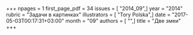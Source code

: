 +++
npages = 1
first_page_pdf = 34
issues = [ "2014_09",]
year = "2014"
rubric = "Задачи в картинках"
illustrators = [ "Tory Polska",]
date = "2017-05-03T00:17:31+03:00"
month = "09"
authors = [ "",]
title = "Две змеи"
+++
